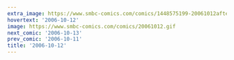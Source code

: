 ```yaml
---
extra_image: https://www.smbc-comics.com/comics/1448575199-20061012after.png
hovertext: '2006-10-12'
image: https://www.smbc-comics.com/comics/20061012.gif
next_comic: '2006-10-13'
prev_comic: '2006-10-11'
title: '2006-10-12'
---
```


